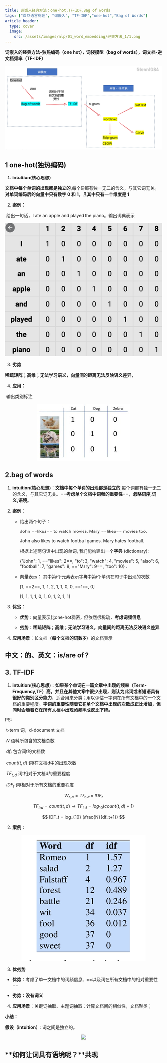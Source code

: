 ```yaml
---
title: 词嵌入经典方法：one-hot,TF-IDF,Bag of words
tags: ["自然语言处理", "词嵌入", "TF-IDF","one-hot","Bag of Words"]
article_header:
  type: cover
  image:
    src: /assets/images/nlp/01_word_embedding/经典方法_1/1.png
---
```






**词嵌入的经典方法-独热编码（one hot），词袋模型（bag of words），词文档-逆文档频率（TF-IDF）**

<div align=center> <img src="/assets/images/nlp/01_word_embedding/经典方法_1/1.png"/> </div>

## 1 one-hot(独热编码)

1. **intuition(核心思想)**

​	**文档中每个单词的出现都是独立的**,每个词都有独一无二的含义，与其它词无关。**对单词编码后的向量中只有数字 0 和 1，且其中只有一个维度是 1**

2. **案例：**

​	给出一句话，I ate an apple and played the piano。输出词典表示

<div align=center> <img src="/assets/images/nlp/01_word_embedding/经典方法_1/2.png"/> </div>

3. **劣势**

​	**稀疏矩阵；高维；无法学习语义，向量间的距离无法反映语义差异**，

4. **应用：**

​	输出类别标注

<div align=center> <img src="/assets/images/nlp/01_word_embedding/经典方法_1/3.png"/> </div>



## 2.bag of words

1. **intuition(核心思想)**：**文档中每个单词的出现都是独立的**,每个词都有独一无二的含义，与其它词无关。==**考虑单个文档中词频的重要性**==，**忽略词序,词义,语境**。

2. **案例**：

   - 给出两个句子：

     John ==likes== to watch movies. Mary ==likes== movies too.

     John also likes to watch football games. Mary hates football.

     根据上述两句话中出现的单词, 我们能构建出一个**字典** (dictionary):

     {"John": 1,  =="likes": 2==,  "to": 3,  "watch": 4,  "movies": 5,  "also": 6,  "football": 7,  "games": 8,  =="Mary": 9==,  "too": 10} .

   - 向量表示： 其中第i个元素表示字典中第i个单词在句子中出现的次数

     [1, ==2==, 1, 1, 2, 1, 1, 0, 0, ==1==, 0]

     [1, 1, 1, 1, 0, 1, 0, 1, 2, 1, 1]

3. **优劣**：

   - **优势**：向量表示比one-hot稠密，但依然很稀疏，**考虑词频信息**

   - **劣势：稀疏矩阵；高维；无法学习语义，向量间的距离无法反映语义差异**

4. **应用场景**：长文档（**每个文档的词数多**）的文档表示





## **中文：的、英文：is/are of  ?**



## 3. TF-IDF

1. **intuition(核心思想)**：**如果某个单词在一篇文章中出现的频率（Term-Frequency,TF）高，并且在其他文章中很少出现，则认为此词或者短语具有很好的类别区分能力**，适合用来分类；用以评估一字词在所有文档中的一个文档的重要程度。**字词的重要性随着它在单个文档中出现的次数成正比增加，但同时会随着它在所有文档中出现的频率成反比下降。**

PS:

​	 t-term 词，d-document 文档<br>

​	$N$ 语料所包含的文档总数<br>

​	$df_{t}$ 包含词t的文档数<br>

​	$count(t,d)$ 词t在文档d中的出现次数<br>

​	$TF_{t,d}$ 词t相对于文档d的重要程度<br>

​	$IDF_t$  词t相对于所有文档的重要程度<br>


$$
W_{t,d} = TF_{t,d} × IDF_t
$$


$$
TF_t,_d = count(t,d) → TF_t,_d = log_{10}(count(t,d)+1)
$$


$$
IDF_t = log_{10} (\frac{N}{df_t+1})
$$



2. **案例**：

<div align=center> <img src="/assets/images/nlp/01_word_embedding/经典方法_1/4.png"/> </div>

3. **优劣势**

- **优势**：考虑了单一文档中的词频信息、==以及词在所有文档中的相对重要性==

- **劣势：没有词义**

4. **应用场景**：关键词抽取、主题词抽取；计算文档间的相似性，文档聚类；





**小结：**

**假设（intuition）**：词之间是独立的。

<div align=center> <img src="/assets/images/nlp/01_word_embedding/经典方法_1/5.png"/> </div>



## **如何让词具有语境呢？**共现































